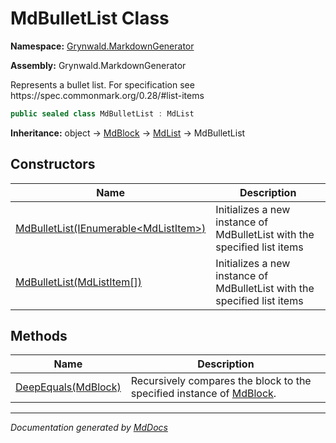 # MdBulletList Class

**Namespace:** [Grynwald.MarkdownGenerator](../index.md)

**Assembly:** Grynwald.MarkdownGenerator

Represents a bullet list. For specification see https:\/\/spec.commonmark.org\/0.28\/\#list\-items

```csharp
public sealed class MdBulletList : MdList
```

**Inheritance:** object → [MdBlock](../MdBlock/index.md) → [MdList](../MdList/index.md) → MdBulletList

## Constructors

| Name                                                                                               | Description                                                              |
| -------------------------------------------------------------------------------------------------- | ------------------------------------------------------------------------ |
| [MdBulletList(IEnumerable\<MdListItem\>)](constructors/index.md#mdbulletlistienumerablemdlistitem) | Initializes a new instance of MdBulletList with the specified list items |
| [MdBulletList(MdListItem\[\])](constructors/index.md#mdbulletlistmdlistitem)                       | Initializes a new instance of MdBulletList with the specified list items |

## Methods

| Name                                         | Description                                                                                 |
| -------------------------------------------- | ------------------------------------------------------------------------------------------- |
| [DeepEquals(MdBlock)](methods/DeepEquals.md) | Recursively compares the block to the specified instance of [MdBlock](../MdBlock/index.md). |

___

*Documentation generated by [MdDocs](https://github.com/ap0llo/mddocs)*
